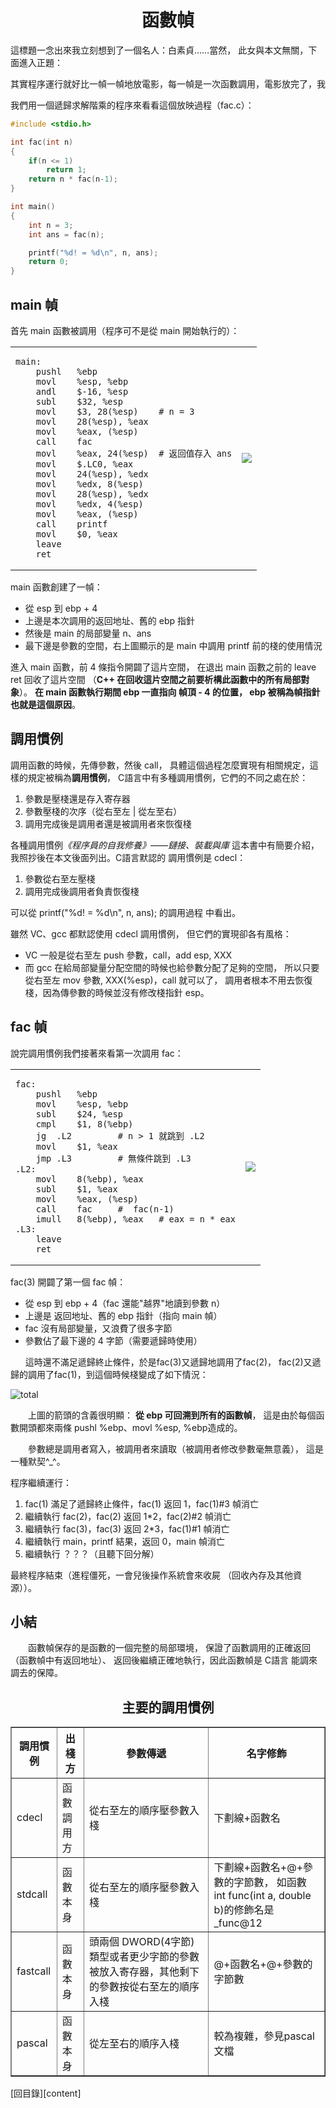 
<a name="top"></a>

<h1 align="center">函數幀
</h1>

這標題一念出來我立刻想到了一個名人：白素貞……當然，
此女與本文無關，下面進入正題：

<pre>其實程序運行就好比一幀一幀地放電影，每一幀是一次函數調用，電影放完了，我們就看到結局了。</pre>

我們用一個遞歸求解階乘的程序來看看這個放映過程（fac.c）：

```c
#include <stdio.h>

int fac(int n)
{
	if(n <= 1)
		return 1;
	return n * fac(n-1);
}

int main()
{
	int n = 3;
	int ans = fac(n);

	printf("%d! = %d\n", n, ans);
	return 0;
}
```
## main 幀

首先 main 函數被調用（程序可不是從 main 開始執行的）：

<table>
<tr><td>
<pre><code>main:
	pushl	%ebp
	movl	%esp, %ebp
	andl	$-16, %esp
	subl	$32, %esp
	movl	$3, 28(%esp)	# n = 3
	movl	28(%esp), %eax
	movl	%eax, (%esp)
	call	fac
	movl	%eax, 24(%esp)	# 返回值存入 ans
	movl	$.LC0, %eax
	movl	24(%esp), %edx
	movl	%edx, 8(%esp)
	movl	28(%esp), %edx
	movl	%edx, 4(%esp)
	movl	%eax, (%esp)
	call	printf
	movl	$0, %eax
	leave
	ret
</code></pre></td>
<td><img src="http://fmn.rrimg.com/fmn056/20121124/1940/original_D0zG_726b00003e04118c.jpg" /></td>
</tr></table>

main 函數創建了一幀：

* 從 esp 到 ebp + 4
* 上邊是本次調用的返回地址、舊的 ebp 指針
* 然後是 main 的局部變量 n、ans
* 最下邊是參數的空間，右上圖顯示的是 main 中調用 printf
前的棧的使用情況

進入 main 函數，前 4 條指令開闢了這片空間，
在退出 main 函數之前的 leave ret 回收了這片空間
（<b>C++ 在回收這片空間之前要析構此函數中的所有局部對象</b>）。
<b>在 main 函數執行期間 ebp 一直指向 幀頂 - 4 的位置，
ebp 被稱為幀指針也就是這個原因</b>。

## 調用慣例

調用函數的時候，先傳參數，然後 call，
具體這個過程怎麼實現有相關規定，這樣的規定被稱為<b>調用慣例</b>，
C語言中有多種調用慣例，它們的不同之處在於：

1. 參數是壓棧還是存入寄存器
2. 參數壓棧的次序（從右至左 | 從左至右）
3. 調用完成後是調用者還是被調用者來恢復棧

各種調用慣例<em>《程序員的自我修養》——鏈接、裝載與庫</em>
這本書中有簡要介紹，我照抄後在本文後面列出。C語言默認的
調用慣例是 cdecl：

1. 參數從右至左壓棧
2. 調用完成後調用者負責恢復棧

可以從 printf("%d! = %d\n", n, ans); 的調用過程
中看出。

雖然 VC、gcc 都默認使用 cdecl 調用慣例，
但它們的實現卻各有風格：

* VC 一般是從右至左 push 參數，call，add esp, XXX
* 而 gcc 在給局部變量分配空間的時候也給參數分配了足夠的空間，
所以只要從右至左 mov 參數, XXX(%esp)，call 就可以了，
調用者根本不用去恢復棧，因為傳參數的時候並沒有修改棧指針 esp。

## fac 幀

說完調用慣例我們接著來看第一次調用 fac：

<table>
<tr><td>
<pre><code>fac:
	pushl	%ebp
	movl	%esp, %ebp
	subl	$24, %esp
	cmpl	$1, 8(%ebp)
	jg	.L2			# n > 1 就跳到 .L2
	movl	$1, %eax
	jmp	.L3			# 無條件跳到 .L3
.L2:
	movl	8(%ebp), %eax
	subl	$1, %eax
	movl	%eax, (%esp)
	call	fac		#  fac(n-1)
	imull	8(%ebp), %eax	# eax = n * eax
.L3:
	leave
	ret
</code></pre></td>
<td><img src="http://fmn.rrfmn.com/fmn058/20121124/1940/original_XcDN_08c400005ab9125d.jpg" /></td>
</tr></table>

fac(3) 開闢了第一個 fac 幀：

* 從 esp 到 ebp + 4（fac 還能"越界"地讀到參數 n）
* 上邊是 返回地址、舊的 ebp 指針（指向 main 幀）
* fac 沒有局部變量，又浪費了很多字節
* 參數佔了最下邊的 4 字節（需要遞歸時使用）

`　　`這時還不滿足遞歸終止條件，於是fac(3)又遞歸地調用了fac(2)，
fac(2)又遞歸的調用了fac(1)，到這個時候棧變成了如下情況：

![total](http://fmn.rrimg.com/fmn062/20121124/1940/original_y9zg_1a3800005b5a118e.jpg)

　　上圖的箭頭的含義很明顯：
<b>從 ebp 可回溯到所有的函數幀</b>，
這是由於每個函數開頭都來兩條 pushl %ebp、movl %esp, %ebp造成的。

　　參數總是調用者寫入，被調用者來讀取（被調用者修改參數毫無意義），
這是一種默契^_^。

程序繼續運行：

1. fac(1) 滿足了遞歸終止條件，fac(1) 返回 1，fac(1)#3 幀消亡
2. 繼續執行 fac(2)，fac(2) 返回 1\*2，fac(2)#2 幀消亡
3. 繼續執行 fac(3)，fac(3) 返回 2\*3，fac(1)#1 幀消亡
4. 繼續執行 main，printf 結果，返回 0，main 幀消亡
5. 繼續執行 ？？？（且聽下回分解）

最終程序結束（進程僵死，一會兒後操作系統會來收屍
（回收內存及其他資源））。

## 小結

　　函數幀保存的是函數的一個完整的局部環境，
保證了函數調用的正確返回（函數幀中有返回地址）、
返回後繼續正確地執行，因此函數幀是 C語言 能調來調去的保障。

<h2 align="center">主要的調用慣例</h2>
<table border="1">
 <tr>
  <th>調用慣例</th>
  <th>出棧方</th>
  <th>參數傳遞</th>
  <th>名字修飾</th>
 </tr>
 <tr>
  <td>cdecl</td>
  <td>函數調用方</td>
  <td>從右至左的順序壓參數入棧</td>
  <td>下劃線+函數名</td>
 </tr>
 <tr>
  <td>stdcall</td>
  <td>函數本身</td>
  <td>從右至左的順序壓參數入棧</td>
  <td>下劃線+函數名+@+參數的字節數，
  如函數 int func(int a, double b)的修飾名是
  _func@12</td>
 </tr>
  <tr>
  <td>fastcall</td>
  <td>函數本身</td>
  <td>頭兩個 DWORD(4字節)類型或者更少字節的參數
  被放入寄存器，其他剩下的參數按從右至左的順序入棧</td>
  <td>@+函數名+@+參數的字節數</td>
 </tr>
 <tr>
  <td>pascal</td>
  <td>函數本身</td>
  <td>從左至右的順序入棧</td>
  <td>較為複雜，參見pascal文檔</td>
 </tr>
 </table>

[回目錄][content]
